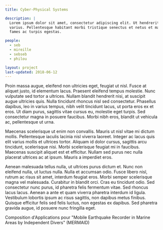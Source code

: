 ```yaml
---
title: Cyber-Physical Systems

description: |
  Lorem ipsum dolor sit amet, consectetur adipiscing elit. Ut hendrerit blandit
  varius. Pellentesque habitant morbi tristique senectus et netus et malesuada
  fames ac turpis egestas.

people:
  - seb
  - mireille
  - sebseb
  - philou

layout: project
last-updated: 2018-06-12
---
```


Proin massa augue, eleifend non ultricies eget, feugiat ut nisl. Fusce at
aliquet justo, id elementum lacus. Praesent eleifend tempus molestie. Nunc
vulputate sed tortor a ultrices. Nullam blandit hendrerit nisi, at suscipit
augue ultricies quis. Nulla tincidunt rhoncus nisl sed consectetur. Phasellus
dapibus, leo in varius tempus, nibh velit tincidunt lacus, ut porta eros ex et
eros. Ut diam purus, sagittis vitae cursus eu, molestie eget turpis. Sed
consectetur magna in posuere faucibus. Morbi nibh eros, blandit ut vehicula ac,
pellentesque ut urna.

Maecenas scelerisque ut enim non convallis. Mauris ut nisl vitae mi dictum
mollis. Pellentesque iaculis lacinia nisl viverra laoreet. Integer ac lacus quis
elit varius mollis et ultrices tortor. Aliquam id dolor cursus, sagittis arcu
tincidunt, scelerisque nisi. Morbi scelerisque feugiat mi in faucibus. Maecenas
suscipit aliquet est et efficitur. Nullam sed purus nec nulla placerat ultrices
ac at ipsum. Mauris a imperdiet eros.

Aenean malesuada tellus nulla, ut ultrices purus dictum et. Nunc non eleifend
nulla, ut luctus nulla. Nulla et accumsan odio. Fusce libero nisl, rutrum ac
risus sit amet, interdum feugiat eros. Morbi semper scelerisque magna vel
malesuada. Curabitur in blandit orci. Cras eu tincidunt odio. Sed consectetur
nunc purus, id pharetra felis fermentum vitae. Sed rhoncus lacus lacus. Aenean a
ante et quam viverra pharetra interdum id ligula. Vestibulum lobortis ipsum ac
risus sagittis, non dapibus metus finibus. Quisque efficitur felis sed felis
luctus, non egestas ex dapibus. Sed pharetra gravida augue, id posuere nunc
fringilla eget.


Composition d'Applications pour "Mobile Earthquake Recorder in Marine Areas by Independent Divers" (MERMAID)